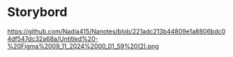 # Storybord

https://github.com/Nadia415/Nanotes/blob/221adc213b44809e1a8806bdc04df547dc32a68a/Untitled%20-%20Figma%2009_11_2024%2000_01_59%20(2).png
